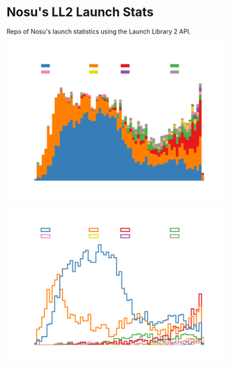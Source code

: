 # Nosu's LL2 Launch Stats
Repo of Nosu's launch statistics using the Launch Library 2 API.

![Orbital attemps per country stacked](python/plots/OrbitalAttemptsPerCountryStacked.png)

![Orbital attemps per country](python/plots/OrbitalAttemptsPerCountry.png)
